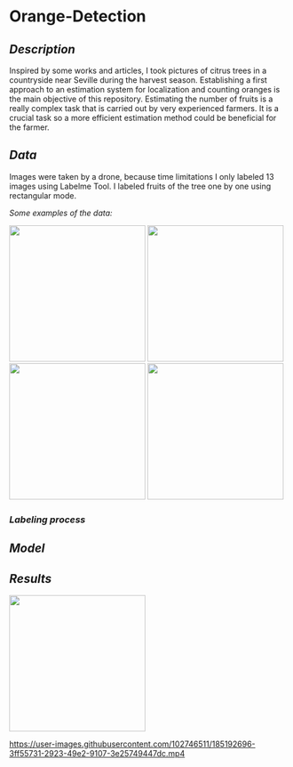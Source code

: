 # Orange-Detection

## *Description*

Inspired by some works and articles, I took pictures of citrus trees in a countryside near Seville during the harvest season. Establishing a first approach to an estimation system for localization and counting oranges is the main objective of this repository. Estimating the number of fruits is a really complex task that is carried out by very experienced farmers. It is a crucial task so a more efficient estimation method could be beneficial for the farmer. 

## *Data*

Images were taken by a drone, because time limitations I only labeled 13 images using Labelme Tool. I labeled fruits of the tree one by one using rectangular mode.

*Some examples of the data:*


<p float="left">
  <img src="https://user-images.githubusercontent.com/102746511/185049214-bc091664-866f-473a-8054-b515afe555fc.JPG" width="245" />
  <img src="https://user-images.githubusercontent.com/102746511/185050224-416f2e01-6a88-48ee-9c4e-f7edd4191f4e.JPG" width="245" /> 
  <img src="https://user-images.githubusercontent.com/102746511/185050290-19eaa08b-a330-4e58-af20-d43381b24025.JPG" width="245" />
  <img src="https://user-images.githubusercontent.com/102746511/185050473-49a06099-0f8f-4199-9cf4-65e82666072f.JPG" width="245" />
</p>

### *Labeling process*




## *Model*






## *Results*


<p float="left">
<img src="https://user-images.githubusercontent.com/102746511/185192696-3ff55731-2923-49e2-9107-3e25749447dc.mp4" width="245" />
</p>

https://user-images.githubusercontent.com/102746511/185192696-3ff55731-2923-49e2-9107-3e25749447dc.mp4



